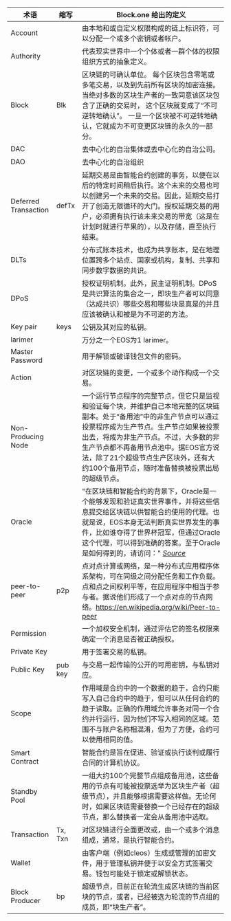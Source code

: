 | 术语            | 缩写            | Block.one 给出的定义   |
|-----------------|----------------|----------------------|
| Account	      | 			   |由本地和或自定义权限构成的链上标识符，可以分配一个或多个密钥或者帐户。 |
| Authority		  |          	   |代表现实世界中一个个体或者一群个体的权限组织方式的抽象定义。 |
| Block           | Blk            |区块链的可确认单位。 每个区块包含零笔或多笔交易，以及到先前所有区块的加密连接。 当绝对多数的区块生产者的一致同意该区块包含了正确的交易时， 这个区块就变成了“不可逆转地确认”。 一旦一个区块被不可逆转地确认，它就成为不可变更区块链的永久的一部分。  |
| DAC             |                | 去中心化的自治集体或去中心化的自治公司。 |
| DAO             |                | 去中心化的自治组织|
| Deferred Transaction | defTx | 延期交易是由智能合约创建的事务，以便在以后的特定时间稍后执行。这个未来的交易也可以创建另一个未来的交易。因此，延期交易打开了创造无限循环的大门。授权延期交易的用户，必须拥有执行该未来交易的带宽（这是在计划时就进行苹果的），以及存储，直至执行结束。 |
| DLTs            |                | 分布式账本技术，也成为共享账本，是在地理位置跨多个站点、国家或机构，复制、共享和同步数字数据的共识。 |
| DPoS            |                | 授权证明机制。此外，民主证明机制。DPoS是共识算法的集合之一，即块生产者可以同意（达成共识）哪些交易和哪些块是真是的并且应该被确认和被是为不可逆的方法。 |
| Key pair		  | keys		   | 公钥及其对应的私钥。 |
| larimer         |                | 万分之一个EOS为1 larimer。 |
| Master Password | 			   |用于解锁或破译钱包文件的密码。 |
| Action          |                | 对区块链的变更，一个或多个动作构成一个交易。 |   
| Non-Producing Node |                |一个运行节点程序的完整节点，但它只是监视和验证每个块，并维护自己本地完整的区块链副本。处于“备用池”中的非生产节点可以通过投票程序成为生产节点。生产节点如果被投票出去，将成为非生产节点。不过，大多数的非生产节点都不再备用节点池中。据EOS官方说法，除了21个超级节点生产区块外，还有大约100个备用节点，随时准备替换被投票出局的超级节点。 | 
| Oracle          |                | "在区块链和智能合约的背景下，Oracle是一个能够发现和验证真实世界事件，并将这些信息提交给区块链以供智能合约使用的代理。也就是说，EOS本身无法判断真实世界发生的事件，比如谁夺得了世界杯冠军，但通过Oracle这个代理，可以得到准确的答案。至于Oracle是如何得到的，请访问：" *[Source](https://blockchainhub.net/blockchain-oracles/)* |
| peer-to-peer | p2p | 点对点计算或网络，是一种分布式应用程序体系架构，可在同级之间分配任务和工作负载。点和点之间权利平等，在应用程序中相当于参与者。据说他们形成了一个点对点的节点网络。https://en.wikipedia.org/wiki/Peer-to-peer| 
| Permission      |				   | 一个加权安全机制，通过评估它的签名权限来确定一个消息是否被正确授权。 |
| Private Key	  |    			   | 用于签署交易的私钥。 | 
| Public Key	  | pub key		   |与交易一起传输的公开的可用密钥，与私钥对应。|
| Scope | | 作用域是合约中的一个数据的趋于，合约只能写入自己合约中的趋于，但可以从任何合约的趋于读取。正确的作用域允许事务对同一个合约并行运行，因为他们不写入相同的区域。范围不与账户名称相混淆，但为了方便，合约可以使用相同的值。 |
| Smart Contract  |                |智能合约是旨在促进、验证或执行谈判或履行合同的计算机协议。 |
| Standby Pool | | 一组大约100个完整节点组成备用池，这些备用的节点有可能被投票选举为区块生产者（超级节点），并且能够根据需要这样做。无论何时，如果区块链需要替换一个已经存在的超级节点，那么替换者一定会从备用池中选取。|
| Transaction     | Tx, Txn        |对区块链进行全面更改或，由一个或多个消息组成，通常，是执行智能合约。 | 
| Wallet		  |  			   |由客户端（例如cleos）生成或管理的加密文件，用于管理私钥并便于以安全方式签署交易。钱包可能处于锁定或解锁状态。 |
| Block Producer  | bp             | 超级节点，目前正在轮流生成区块链的当前区块的节点，或者，已经被选为轮流的节点组的成员，即“块生产者”。 |                                
